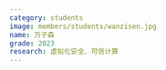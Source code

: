 ```yaml
---
category: students
image: members/students/wanzisen.jpg
name: 万子森
grade: 2023
research: 虚拟化安全、可信计算
---
```

